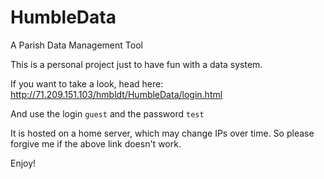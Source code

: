 # HumbleData
A Parish Data Management Tool

This is a personal project just to have fun with a data system.

If you want to take a look, head here: http://71.209.151.103/hmbldt/HumbleData/login.html

And use the login `guest` and the password `test` 

It is hosted on a home server, which may change IPs over time. So please forgive me if the above link doesn't work.

Enjoy!

